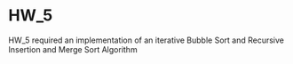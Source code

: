 # HW_5
HW_5 required an implementation of an iterative Bubble Sort and Recursive Insertion and Merge Sort Algorithm 
